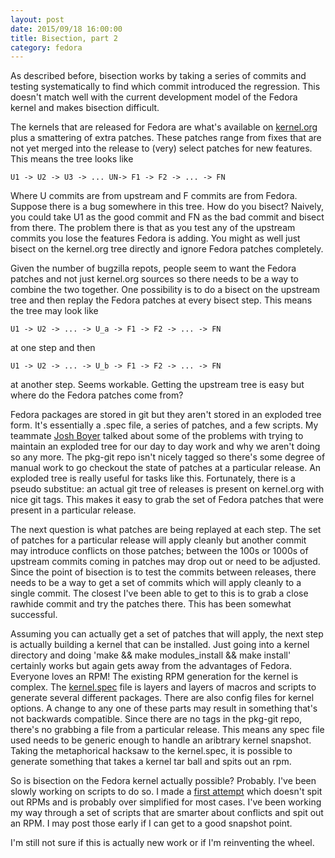 ```yaml
---
layout: post
date: 2015/09/18 16:00:00
title: Bisection, part 2
category: fedora
---
```

As described before, bisection works by taking a series of commits and
testing systematically to find which commit introduced the regression. This
doesn't match well with the current development model of the Fedora kernel
and makes bisection difficult.

The kernels that are released for Fedora are what's available on
[kernel.org](http://kernel.org) plus a smattering of extra patches. These
patches range from fixes that are not yet merged into the release to (very)
select patches for new features. This means the tree looks like

```
U1 -> U2 -> U3 -> ... UN-> F1 -> F2 -> ... -> FN
```

Where U commits are from upstream and F commits are from Fedora. Suppose there
is a bug somewhere in this tree. How do you bisect? Naively, you could take
U1 as the good commit and FN as the bad commit and bisect from there. The
problem there is that as you test any of the upstream commits you lose the
features Fedora is adding. You might as well just bisect on the kernel.org
tree directly and ignore Fedora patches completely.

Given the number of bugzilla repots, people seem to want the Fedora patches
and not just kernel.org sources so there needs to be a way to combine the
two together. One possibility is to do a bisect on the upstream tree and
then replay the Fedora patches at every bisect step.
This means the tree may look like

```
U1 -> U2 -> ... -> U_a -> F1 -> F2 -> ... -> FN
```

at one step and then

```
U1 -> U2 -> ... -> U_b -> F1 -> F2 -> ... -> FN
```

at another step. Seems workable. Getting the upstream tree is easy but where
do the Fedora patches come from?

Fedora packages are stored in git but they aren't stored in an exploded tree
form. It's essentially a .spec file, a series of patches, and a few scripts.
My teammate [Josh Boyer](http://jwboyer.livejournal.com/50453.html)
talked about some of the problems with trying to maintain an exploded tree
for our day to day work and why we aren't doing so any more. The pkg-git repo
isn't nicely tagged so there's some degree of manual work to go checkout the
state of patches at a particular release. An exploded tree
is really useful for tasks like this. Fortunately, there is a pseudo
substitue: an actual git tree of releases is present on kernel.org with nice
git tags. This makes it easy to grab the set of Fedora patches that were
present in a particular release.

The next question is what patches are being replayed at each step. The
set of patches for a particular release will apply cleanly but another commit
may introduce conflicts on those patches; between the 100s or 1000s of upstream
commits coming in patches may drop out or need to be adjusted. Since the point
of bisection is to test the commits between releases, there needs to be a
way to get a set of commits which will apply cleanly to a single commit. The
closest I've been able to get to this is to grab a close rawhide commit and
try the patches there. This has been somewhat successful.

Assuming you can actually get a set of patches that will apply, the next step
is actually building a kernel that can be installed. Just going into a kernel
directory and doing 'make && make modules_install && make install' certainly
works but again gets away from the advantages of Fedora. Everyone loves an
RPM! The existing RPM generation for the kernel is complex. The
[kernel.spec](https://fedoraproject.org/wiki/Kernel/Spec) file is
layers and layers of macros and scripts to generate several different packages.
There are also config files for kernel options. A change to any one of these
parts may result in something that's not backwards compatible. Since there
are no tags in the pkg-git repo, there's no grabbing a file from a particular
release. This means any spec file used needs to be generic enough to handle
an aribtrary kernel snapshot. Taking the metaphorical hacksaw to the
kernel.spec, it is possible to generate something that takes a kernel tar ball
and spits out an rpm.

So is bisection on the Fedora kernel actually possible? Probably. I've been
slowly working on scripts to do so. I made a
[first attempt](https://pagure.io/fedbisect) which doesn't spit out RPMs and
is probably over simplified for most cases. I've been working my way through
a set of scripts that are smarter about conflicts and spit out an RPM. I
may post those early if I can get to a good snapshot point.

I'm still not sure if this is actually new work or if I'm reinventing the
wheel. 
